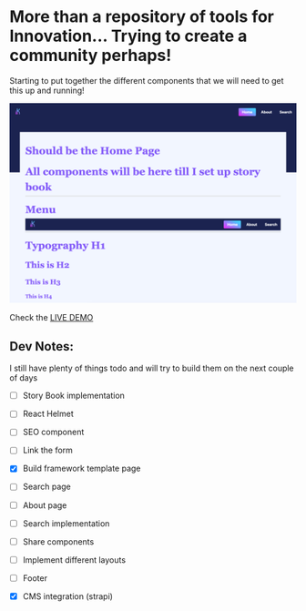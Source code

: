 # More than a repository of tools for Innovation... Trying to create a community perhaps!

Starting to put together the different components that we will need to get this up and running! 

![The project](./frontend/src/images/desktopView.png)


Check the [LIVE DEMO](https://ikit.netlify.app/) 

## Dev Notes:

I still have plenty of things todo and will try to build them on the next couple of days

- [ ] Story Book implementation
- [ ] React Helmet
- [ ] SEO component
- [ ] Link the form
- [x] Build framework template page
- [ ] Search page
- [ ] About page
- [ ] Search implementation
- [ ] Share components
- [ ] Implement different layouts 
- [ ] Footer
- [x] CMS integration (strapi) 

